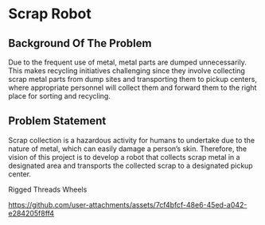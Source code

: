 # Scrap Robot

## Background Of The Problem
Due to the frequent use of metal, metal parts are dumped unnecessarily. This makes recycling initiatives challenging since they involve collecting scrap metal parts from dump sites and transporting them to pickup centers, where appropriate personnel will collect them and forward them to the right place for sorting and recycling.

## Problem Statement
Scrap collection is a hazardous activity for humans to undertake due to the nature of metal, which can easily damage a person’s skin. Therefore, the vision of this project is to develop a robot that collects scrap metal in a designated area and transports the collected scrap to a designated pickup center.

Rigged Threads Wheels


https://github.com/user-attachments/assets/7cf4bfcf-48e6-45ed-a042-e284205f8ff4

